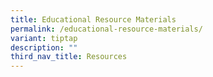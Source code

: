 ```yaml
---
title: Educational Resource Materials
permalink: /educational-resource-materials/
variant: tiptap
description: ""
third_nav_title: Resources
---
```

